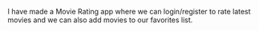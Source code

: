 

I have made a Movie Rating app where we can login/register to rate latest movies and we can also add movies to our favorites list.
